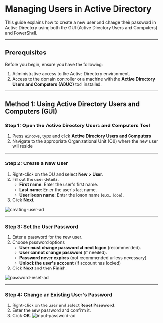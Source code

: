 # Managing Users in Active Directory

This guide explains how to create a new user and change their password in Active Directory using both the GUI (Active Directory Users and Computers) and PowerShell.

---

## Prerequisites

Before you begin, ensure you have the following:
1. Administrative access to the Active Directory environment.
2. Access to the domain controller or a machine with the **Active Directory Users and Computers (ADUC)** tool installed.


---

## Method 1: Using Active Directory Users and Computers (GUI)

### Step 1: Open the Active Directory Users and Computers Tool
1. Press `Windows`, type and click **Active Directory Users and Computers**
2. Navigate to the appropriate Organizational Unit (OU) where the new user will reside.

---

### Step 2: Create a New User
1. Right-click on the OU and select **New > User**.
2. Fill out the user details:
   - **First name**: Enter the user's first name.
   - **Last name**: Enter the user's last name.
   - **User logon name**: Enter the logon name (e.g., `jdoe`).
3. Click **Next**.

![creating-user-ad](https://github.com/user-attachments/assets/59d3d9c2-887c-494c-9d1d-8bc6fe1c8137)

---

### Step 3: Set the User Password
1. Enter a password for the new user.
2. Choose password options:
   - **User must change password at next logon** (recommended).
   - **User cannot change password** (if needed).
   - **Password never expires** (not recommended unless necessary).
   - **Unlock the user's account** (if account has locked)
3. Click **Next** and then **Finish**.

![password-reset-ad](https://github.com/user-attachments/assets/42568ba9-4870-4129-919b-7dfc8b8c7c3e)

---

### Step 4: Change an Existing User's Password
1. Right-click on the user and select **Reset Password**.
2. Enter the new password and confirm it.
3. Click **OK**.
![input-password-ad](https://github.com/user-attachments/assets/43eef6a4-653c-432c-aa91-69b2d654acfc)
